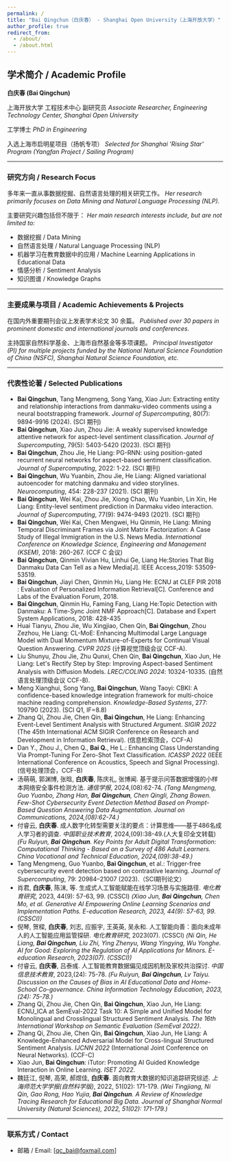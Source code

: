 ```yaml
---
permalink: /
title: "Bai Qingchun（白庆春） - Shanghai Open University（上海开放大学）"
author_profile: true
redirect_from: 
  - /about/
  - /about.html
---
```

## 学术简介 / Academic Profile

**白庆春 (Bai Qingchun)**

上海开放大学 工程技术中心 副研究员
*Associate Researcher, Engineering Technology Center, Shanghai Open University*

工学博士
*PhD in Engineering*

入选上海市启明星项目（扬帆专项）
*Selected for Shanghai 'Rising Star' Program (Yangfan Project / Sailing Program)*

---

### 研究方向 / Research Focus

多年来一直从事数据挖掘、自然语言处理的相关研究工作。
*Her research primarily focuses on Data Mining and Natural Language Processing (NLP).*

主要研究兴趣包括但不限于：
*Her main research interests include, but are not limited to:*

*   数据挖掘 / Data Mining
*   自然语言处理 / Natural Language Processing (NLP)
*   机器学习在教育数据中的应用 / Machine Learning Applications in Educational Data
*   情感分析 / Sentiment Analysis
*   知识图谱 / Knowledge Graphs

---

### 主要成果与项目 / Academic Achievements & Projects

在国内外重要期刊会议上发表学术论文 30 余篇。
*Published over 30 papers in prominent domestic and international journals and conferences.*

主持国家自然科学基金、上海市自然基金等多项课题。
*Principal Investigator (PI) for multiple projects funded by the National Natural Science Foundation of China (NSFC), Shanghai Natural Science Foundation, etc.*

---

### 代表性论著 / Selected Publications

*   **Bai Qingchun**, Tang Mengmeng, Song Yang, Xiao Jun: Extracting entity and relationship interactions from danmaku-video comments using a neural bootstrapping framework. *Journal of Supercomputing*, 80(7): 9894-9916 (2024). (SCI 期刊)
*   **Bai Qingchun**, Xiao Jun, Zhou Jie: A weakly supervised knowledge attentive network for aspect-level sentiment classification. *Journal of Supercomputing*, 79(5): 5403-5420 (2023). (SCI 期刊)
*   **Bai Qingchun**, Zhou Jie, He Liang: PG-RNN: using position-gated recurrent neural networks for aspect-based sentiment classification. *Journal of Supercomputing*, 2022: 1-22. (SCI 期刊)
*   **Bai Qingchun**, Wu Yuanbin, Zhou Jie, He Liang: Aligned variational autoencoder for matching danmaku and video storylines. *Neurocomputing*, 454: 228-237 (2021). (SCI 期刊)
*   **Bai Qingchun**, Wei Kai, Zhou Jie, Xiong Chao, Wu Yuanbin, Lin Xin, He Liang: Entity-level sentiment prediction in Danmaku video interaction. *Journal of Supercomputing*, 77(9): 9474-9493 (2021). (SCI 期刊)
*   **Bai Qingchun**, Wei Kai, Chen Mengwei, Hu Qinmin, He Liang: Mining Temporal Discriminant Frames via Joint Matrix Factorization: A Case Study of Illegal Immigration in the U.S. News Media. *International Conference on Knowledge Science, Engineering and Management (KSEM)*, 2018: 260-267. (CCF C 会议)
*   **Bai Qingchun**, Qinmin Vivian Hu, Linhui Ge, Liang He:Stories That Big Danmaku Data Can Tell as a New Media[J]. IEEE Access,2019: 53509-53519.
*   **Bai Qingchun**, Jiayi Chen, Qinmin Hu, Liang He: ECNU at CLEF PIR 2018 : Evaluation of Personalized Information Retrieval[C]. Conference and Labs of the Evaluation Forum, 2018.
*    **Bai Qingchun**, Qinmin Hu, Faming Fang, Liang He:Topic Detection with Danmaku: A Time-Sync Joint NMF Approach[C]. Database and Expert System Applications, 2018: 428-435
*   Huai Tianyu, Zhou Jie, Wu Xingjiao, Chen Qin, **Bai Qingchun**, Zhou Zezhou, He Liang: CL-MoE: Enhancing Multimodal Large Language Model with Dual Momentum Mixture-of-Experts for Continual Visual Question Answering. *CVPR 2025* (计算视觉顶级会议 CCF-A).
*   Liu Shunyu, Zhou Jie, Zhu Qunxi, Chen Qin, **Bai Qingchun**, Xiao Jun, He Liang: Let's Rectify Step by Step: Improving Aspect-based Sentiment Analysis with Diffusion Models. *LREC/COLING 2024*: 10324-10335. (自然语言处理顶级会议 CCF-B).
*   Meng Xianghui, Song Yang, **Bai Qingchun**, Wang Taoyi: CBKI: A confidence-based knowledge integration framework for multi-choice machine reading comprehension. *Knowledge-Based Systems*, 277: 109790 (2023). (SCI Q1, IF=8.8)
*   Zhang Qi, Zhou Jie, Chen Qin, **Bai Qingchun**, He Liang: Enhancing Event-Level Sentiment Analysis with Structured Argument. *SIGIR 2022* (The 45th International ACM SIGIR Conference on Research and Development in Information Retrieval). (信息检索顶会，CCF-A)
*   Dan Y., Zhou J., Chen Q., **Bai Q.**, He L.: Enhancing Class Understanding Via Prompt-Tuning For Zero-Shot Text Classification. *ICASSP 2022* (IEEE International Conference on Acoustics, Speech and Signal Processing). (信号处理顶会，CCF-B)
*   汤萌萌, 郭渊博, 张晗, **白庆春**, 陈庆礼, 张博闻. 基于提示问答数据增强的小样本网络安全事件检测方法. *通信学报*, 2024,(08):62-74.
    *(Tang Mengmeng, Guo Yuanbo, Zhang Han, **Bai Qingchun**, Chen Qingli, Zhang Bowen. Few-Shot Cybersecurity Event Detection Method Based on Prompt-Based Question Answering Data Augmentation. Journal on Communications, 2024,(08):62-74.)*
*   付睿云, **白庆春**. 成人数字化转型需要关注的要点：计算思维——基于486名成人学习者的调查. *中国职业技术教育*, 2024,(09):38-49.(人大复印全文转载)
    *(Fu Ruiyun, **Bai Qingchun**. Key Points for Adult Digital Transformation: Computational Thinking - Based on a Survey of 486 Adult Learners. China Vocational and Technical Education, 2024,(09):38-49.)*
*   Tang Mengmeng, Guo Yuanbo, **Bai Qingchun**, et al.: Trigger-free cybersecurity event detection based on contrastive learning. *Journal of Supercomputing*, 79: 20984–21007 (2023).（SCI期刊论文）
*   肖君, **白庆春**, 陈沫, 等. 生成式人工智能赋能在线学习场景与实施路径. *电化教育研究*, 2023, 44(9): 57-63, 99. (CSSCI)
    *(Xiao Jun, **Bai Qingchun**, Chen Mo, et al. Generative AI Empowering Online Learning Scenarios and Implementation Paths. E-education Research, 2023, 44(9): 57-63, 99. (CSSCI))*
*   倪琴, 贺樑, **白庆春**, 刘志, 应振宇, 王英英, 吴永和. 人工智能向善：面向未成年人的人工智能应用监管探研. *电化教育研究*, 2023(07). (CSSCI)
    *(Ni Qin, He Liang, **Bai Qingchun**, Liu Zhi, Ying Zhenyu, Wang Yingying, Wu Yonghe. AI for Good: Exploring the Regulation of AI Applications for Minors. E-education Research, 2023(07). (CSSCI))*
*   付睿云, **白庆春**, 吕泰彧. 人工智能教育数据偏见成因机制及家校共治探讨. *中国信息技术教育*, 2023,(24): 75-78.
    *(Fu Ruiyun, **Bai Qingchun**, Lv Taiyu. Discussion on the Causes of Bias in AI Educational Data and Home-School Co-governance. China Information Technology Education, 2023,(24): 75-78.)*
*   Zhang Qi, Zhou Jie, Chen Qin, **Bai Qingchun**, Xiao Jun, He Liang: ECNU_ICA at SemEval-2022 Task 10: A Simple and Unified Model for Monolingual and Crosslingual Structured Sentiment Analysis. *The 16th International Workshop on Semantic Evaluation (SemEval 2022)*.
*   Zhang Qi, Zhou Jie, Chen Qin, **Bai Qingchun**, Xiao Jun, He Liang: A Knowledge-Enhanced Adversarial Model for Cross-lingual Structured Sentiment Analysis. *IJCNN 2022* (International Joint Conference on Neural Networks). (CCF-C)
*   Xiao Jun, **Bai Qingchun**: iTutor: Promoting AI Guided Knowledge Interaction in Online Learning. *ISET 2022*.
*   魏廷江, 倪琴, 高荣, 郝煜佳, **白庆春**. 面向教育大数据的知识追踪研究综述. *上海师范大学学报(自然科学版)*, 2022, 51(02): 171-179.
    *(Wei Tingjiang, Ni Qin, Gao Rong, Hao Yujia, **Bai Qingchun**. A Review of Knowledge Tracing Research for Educational Big Data. Journal of Shanghai Normal University (Natural Sciences), 2022, 51(02): 171-179.)*

---

### 联系方式 / Contact
*   邮箱 / Email: [qc_bai@foxmail.com]


